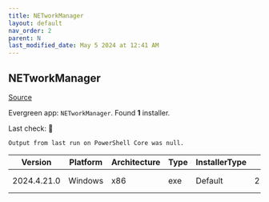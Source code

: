 ```yaml
---
title: NETworkManager
layout: default
nav_order: 2
parent: N
last_modified_date: May 5 2024 at 12:41 AM
---
```


## NETworkManager

[Source](https://github.com/BornToBeRoot/NETworkManager)

Evergreen app: `NETworkManager`. Found **1** installer.

Last check: 🔴
```
Output from last run on PowerShell Core was null.
```

| Version     | Platform | Architecture | Type | InstallerType | Date      | Size     | URI                                                                                                                                                                                                                                    |
| ----------- | -------- | ------------ | ---- | ------------- | --------- | -------- | -------------------------------------------------------------------------------------------------------------------------------------------------------------------------------------------------------------------------------------- |
| 2024.4.21.0 | Windows  | x86          | exe  | Default       | 21/4/2024 | 18950390 | [https://github.com/BornToBeRoot/NETworkManager/releases/download/2024.4.21.0/NETworkManager_2024.4.21.0_Setup.exe](https://github.com/BornToBeRoot/NETworkManager/releases/download/2024.4.21.0/NETworkManager_2024.4.21.0_Setup.exe) |
